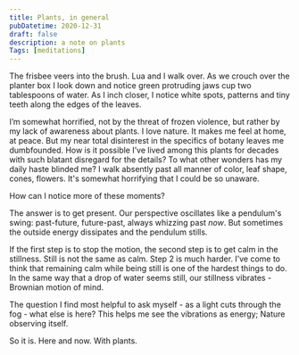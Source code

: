 ```yaml
---
title: Plants, in general
pubDatetime: 2020-12-31
draft: false
description: a note on plants
Tags: [meditations]
---
```


The frisbee veers into the brush. Lua and I walk over. As we crouch over the planter box I look down and notice green protruding jaws cup two tablespoons of water. As I inch closer, I notice white spots, patterns and tiny teeth along the edges of the leaves. 

I’m somewhat horrified, not by the threat of frozen violence, but rather by my lack of awareness about plants. I love nature. It makes me feel at home, at peace. But my near total disinterest in the specifics of botany leaves me dumbfounded. How is it possible I’ve lived among this plants for decades with such blatant disregard for the details? To what other wonders has my daily haste blinded me? I walk absently past all manner of color, leaf shape, cones, flowers. It's somewhat horrifying that I could be so unaware. 

How can I notice more of these moments? 

The answer is to get present. Our perspective oscillates like a pendulum's swing: past-future, future-past, always whizzing past *now*. But sometimes the outside energy dissipates and the pendulum stills. 

If the first step is to stop the motion, the second step is to get calm in the stillness. Still is not the same as calm. Step 2 is much harder. I’ve come to think that remaining calm while being still is one of the hardest things to do. In the same way that a drop of water seems still, our stillness vibrates - Brownian motion of mind. 

The question I find most helpful to ask myself - as a light cuts through the fog - what else is here? This helps me see the vibrations as energy; Nature observing itself.

So it is. Here and now. With plants. 
